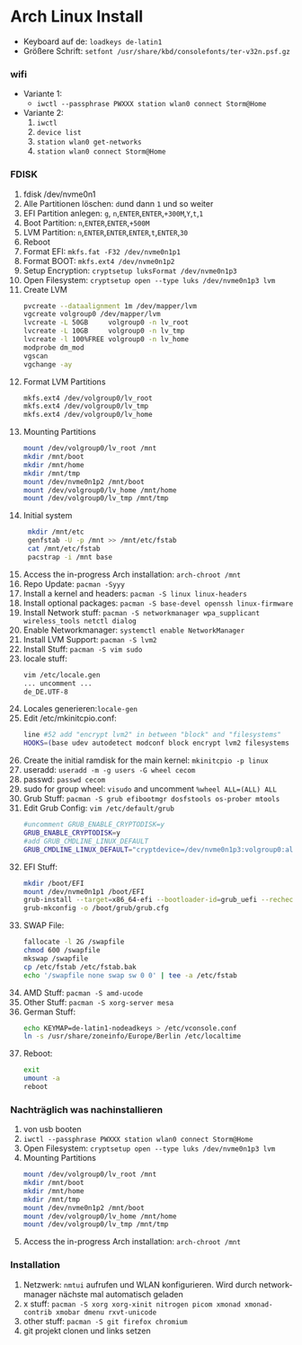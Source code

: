 # Arch Linux Install

- Keyboard auf de: `loadkeys de-latin1`
- Größere Schrift: `setfont /usr/share/kbd/consolefonts/ter-v32n.psf.gz`

### wifi
- Variante 1:
  - `iwctl --passphrase PWXXX station wlan0 connect Storm@Home`
- Variante 2: 
  1. `iwctl`
  2. `device list`
  3. `station wlan0 get-networks`
  4. `station wlan0 connect Storm@Home`

### FDISK
1. fdisk /dev/nvme0n1
1. Alle Partitionen löschen: `d`und dann `1` und so weiter
1. EFI Partition anlegen: `g`, `n`,`ENTER`,`ENTER`,`+300M`,`Y`,`t`,`1`
1. Boot Partition: `n`,`ENTER`,`ENTER`,`+500M`
1. LVM Partition: `n`,`ENTER`,`ENTER`,`ENTER`,`t`,`ENTER`,`30`
1. Reboot 
1. Format EFI: `mkfs.fat -F32 /dev/nvme0n1p1`
1. Format BOOT: `mkfs.ext4 /dev/nvme0n1p2`
1. Setup Encryption: `cryptsetup luksFormat /dev/nvme0n1p3`
1. Open Filesystem: `cryptsetup open --type luks /dev/nvme0n1p3 lvm`
1. Create LVM
    ```sh 
    pvcreate --dataalignment 1m /dev/mapper/lvm
    vgcreate volgroup0 /dev/mapper/lvm
    lvcreate -L 50GB     volgroup0 -n lv_root
    lvcreate -L 10GB     volgroup0 -n lv_tmp
    lvcreate -l 100%FREE volgroup0 -n lv_home
    modprobe dm_mod
    vgscan
    vgchange -ay
    ```
1. Format LVM Partitions
    ```sh 
    mkfs.ext4 /dev/volgroup0/lv_root
    mkfs.ext4 /dev/volgroup0/lv_tmp
    mkfs.ext4 /dev/volgroup0/lv_home
    ```
1. Mounting Partitions
    ```sh 
    mount /dev/volgroup0/lv_root /mnt
    mkdir /mnt/boot
    mkdir /mnt/home
    mkdir /mnt/tmp
    mount /dev/nvme0n1p2 /mnt/boot
    mount /dev/volgroup0/lv_home /mnt/home
    mount /dev/volgroup0/lv_tmp /mnt/tmp
    ```
1. Initial system
    ```sh 
     mkdir /mnt/etc
     genfstab -U -p /mnt >> /mnt/etc/fstab
     cat /mnt/etc/fstab
     pacstrap -i /mnt base
    ```
1. Access the in-progress Arch installation: `arch-chroot /mnt`
1. Repo Update: `pacman -Syyy`
1. Install a kernel and headers: `pacman -S linux linux-headers`
1. Install optional packages: `pacman -S base-devel openssh linux-firmware`
1. Install Network stuff: `pacman -S networkmanager wpa_supplicant wireless_tools netctl dialog`
1. Enable Networkmanager: `systemctl enable NetworkManager`
1. Install LVM Support: `pacman -S lvm2`
1. Install Stuff: `pacman -S vim sudo`
1. locale stuff:
   ```sh
   vim /etc/locale.gen
   ... uncomment ...
   de_DE.UTF-8
   ```
1. Locales generieren:`locale-gen`
1. Edit /etc/mkinitcpio.conf: 
    ```sh
    line #52 add "encrypt lvm2" in between "block" and "filesystems"
    HOOKS=(base udev autodetect modconf block encrypt lvm2 filesystems keyboard fsck)
    ```
1. Create the initial ramdisk for the main kernel: `mkinitcpio -p linux`
1. useradd: `useradd -m -g users -G wheel cecom`
1. passwd: `passwd cecom`
1. sudo for group wheel: `visudo` and uncomment `%wheel ALL=(ALL) ALL`
1. Grub Stuff: `pacman -S grub efibootmgr dosfstools os-prober mtools`
1. Edit Grub Config: `vim /etc/default/grub`
    ```sh
    #uncomment GRUB_ENABLE_CRYPTODISK=y
    GRUB_ENABLE_CRYPTODISK=y
    #add GRUB_CMDLINE_LINUX_DEFAULT 
    GRUB_CMDLINE_LINUX_DEFAULT="cryptdevice=/dev/nvme0n1p3:volgroup0:allow-discards quiet"
    ```
1. EFI Stuff:
    ```sh
    mkdir /boot/EFI
    mount /dev/nvme0n1p1 /boot/EFI
    grub-install --target=x86_64-efi --bootloader-id=grub_uefi --recheck
    grub-mkconfig -o /boot/grub/grub.cfg
    ```
1. SWAP File: 
    ```sh
    fallocate -l 2G /swapfile
    chmod 600 /swapfile
    mkswap /swapfile
    cp /etc/fstab /etc/fstab.bak
    echo '/swapfile none swap sw 0 0' | tee -a /etc/fstab
    ```
1. AMD Stuff: `pacman -S amd-ucode`
1. Other Stuff: `pacman -S xorg-server mesa`
1. German Stuff:
    ```sh
    echo KEYMAP=de-latin1-nodeadkeys > /etc/vconsole.conf
    ln -s /usr/share/zoneinfo/Europe/Berlin /etc/localtime
    ```
1. Reboot:
    ```sh
    exit
    umount -a
    reboot
    ```
    
### Nachträglich was nachinstallieren
1. von usb booten
1. `iwctl --passphrase PWXXX station wlan0 connect Storm@Home`
1. Open Filesystem: `cryptsetup open --type luks /dev/nvme0n1p3 lvm`
1. Mounting Partitions
    ```sh 
    mount /dev/volgroup0/lv_root /mnt
    mkdir /mnt/boot
    mkdir /mnt/home
    mkdir /mnt/tmp
    mount /dev/nvme0n1p2 /mnt/boot
    mount /dev/volgroup0/lv_home /mnt/home
    mount /dev/volgroup0/lv_tmp /mnt/tmp
    ```
1.  Access the in-progress Arch installation: `arch-chroot /mnt`

### Installation
1. Netzwerk: `nmtui` aufrufen und WLAN konfigurieren. Wird durch network-manager nächste mal automatisch geladen
1. x stuff: `pacman -S xorg xorg-xinit nitrogen picom xmonad xmonad-contrib xmobar dmenu rxvt-unicode `
1. other stuff: `pacman -S git firefox chromium`
1. git projekt clonen und links setzen


 




